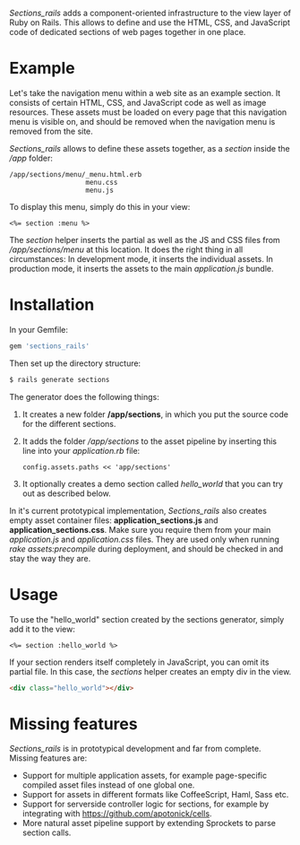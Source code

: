 _Sections_rails_ adds a component-oriented infrastructure to the view layer of Ruby on Rails.
This allows to define and use the HTML, CSS, and JavaScript code of dedicated 
sections of web pages together in one place.


# Example

Let's take the navigation menu within a web site as an example section.
It consists of certain HTML, CSS, and JavaScript code as well as image resources. 
These assets must be loaded on every page that this navigation menu is visible on,
and should be removed when the navigation menu is removed from the site.

_Sections_rails_ allows to define these assets together, as a _section_ inside the _/app_ folder:

    /app/sections/menu/_menu.html.erb
                       menu.css
                       menu.js

To display this menu, simply do this in your view:

```erb
<%= section :menu %>
```

The _section_ helper inserts the partial as well as the JS and CSS files from _/app/sections/menu_ at this location.
It does the right thing in all circumstances: In development mode, it inserts the individual assets. 
In production mode, it inserts the assets to the main _application.js_ bundle.


# Installation

In your Gemfile:

```ruby
gem 'sections_rails'
```

Then set up the directory structure:

```bash
$ rails generate sections
```

The generator does the following things:

1.  It creates a new folder __/app/sections__,
    in which you put the source code for the different sections.

2.  It adds the folder _/app/sections_ to the asset pipeline by inserting this line into your _application.rb_ file:

        config.assets.paths << 'app/sections'

3.  It optionally creates a demo section called _hello_world_ that you can try out as described below.


In it's current prototypical implementation, _Sections_rails_ also creates empty asset container files:
__application_sections.js__ and __application_sections.css__.
Make sure you require them from your main _application.js_ and _application.css_ files. 
They are used only when running _rake assets:precompile_ during deployment, and should be checked in and stay the way they are. 


# Usage

To use the "hello_world" section created by the sections generator, simply add it to the view:

```erb
<%= section :hello_world %>
```

If your section renders itself completely in JavaScript, you can omit its partial file.
In this case, the _sections_ helper creates an empty div in the view.

```html
<div class="hello_world"></div>
```


# Missing features

_Sections_rails_ is in prototypical development and far from complete. Missing features are:

* Support for multiple application assets, for example page-specific compiled asset files instead of one global one.
* Support for assets in different formats like CoffeeScript, Haml, Sass etc.
* Support for serverside controller logic for sections, for example by integrating with https://github.com/apotonick/cells.
* More natural asset pipeline support by extending Sprockets to parse section calls.

